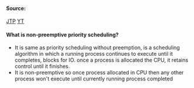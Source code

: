 #### Source:
[JTP](https://www.javatpoint.com/os-non-preemptive-priority-scheduling)
[YT](https://www.youtube.com/watch?v=WPQP4n3GIkw&list=PLXj4XH7LcRfDrdQuJTHIPmKMpa7eYVaPm&index=26)


#### What is non-preemptive priority scheduling?

* It is same as priority scheduling without preemption, is a scheduling algorithm in which a running process continues to execute until it completes, blocks for IO. once a process is allocated the CPU, it retains control until it finishes.
* It is non-preemptive so once process allocated in CPU then any other process won't execute until currently running process completed

